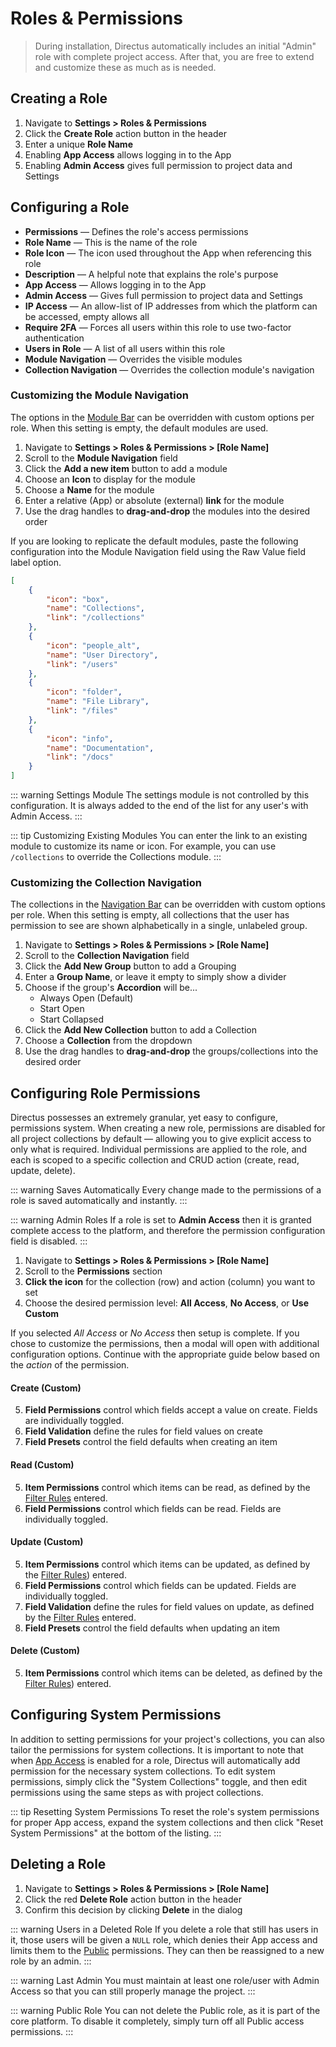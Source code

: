 # Roles & Permissions

> During installation, Directus automatically includes an initial "Admin" role with complete project access. After that,
> you are free to extend and customize these as much as is needed.

## Creating a Role

1. Navigate to **Settings > Roles & Permissions**
2. Click the **Create Role** action button in the header
3. Enter a unique **Role Name**
4. Enabling **App Access** allows logging in to the App
5. Enabling **Admin Access** gives full permission to project data and Settings

## Configuring a Role

- **Permissions** — Defines the role's access permissions
- **Role Name** — This is the name of the role
- **Role Icon** — The icon used throughout the App when referencing this role
- **Description** — A helpful note that explains the role's purpose
- **App Access** — Allows logging in to the App
- **Admin Access** — Gives full permission to project data and Settings
- **IP Access** — An allow-list of IP addresses from which the platform can be accessed, empty allows all
- **Require 2FA** — Forces all users within this role to use two-factor authentication
- **Users in Role** — A list of all users within this role
- **Module Navigation** — Overrides the visible modules
- **Collection Navigation** — Overrides the collection module's navigation

### Customizing the Module Navigation

The options in the [Module Bar](/concepts/app-overview) can be overridden with custom options per role. When this
setting is empty, the default modules are used.

1. Navigate to **Settings > Roles & Permissions > [Role Name]**
2. Scroll to the **Module Navigation** field
3. Click the **Add a new item** button to add a module
4. Choose an **Icon** to display for the module
5. Choose a **Name** for the module
6. Enter a relative (App) or absolute (external) **link** for the module
7. Use the drag handles to **drag-and-drop** the modules into the desired order

If you are looking to replicate the default modules, paste the following configuration into the Module Navigation field
using the Raw Value field label option.

```json
[
	{
		"icon": "box",
		"name": "Collections",
		"link": "/collections"
	},
	{
		"icon": "people_alt",
		"name": "User Directory",
		"link": "/users"
	},
	{
		"icon": "folder",
		"name": "File Library",
		"link": "/files"
	},
	{
		"icon": "info",
		"name": "Documentation",
		"link": "/docs"
	}
]
```

<!-- prettier-ignore-start -->
::: warning Settings Module
The settings module is not controlled by this configuration. It is always
added to the end of the list for any user's with Admin Access.
:::
<!-- prettier-ignore-end -->

<!-- prettier-ignore-start -->
::: tip Customizing Existing Modules
You can enter the link to an existing module to customize its name
or icon. For example, you can use `/collections` to override the Collections module.
:::
<!-- prettier-ignore-end -->

### Customizing the Collection Navigation

The collections in the [Navigation Bar](/concepts/app-overview) can be overridden with custom options per role. When
this setting is empty, all collections that the user has permission to see are shown alphabetically in a single,
unlabeled group.

1. Navigate to **Settings > Roles & Permissions > [Role Name]**
2. Scroll to the **Collection Navigation** field
3. Click the **Add New Group** button to add a Grouping
4. Enter a **Group Name**, or leave it empty to simply show a divider
5. Choose if the group's **Accordion** will be...
   - Always Open (Default)
   - Start Open
   - Start Collapsed
6. Click the **Add New Collection** button to add a Collection
7. Choose a **Collection** from the dropdown
8. Use the drag handles to **drag-and-drop** the groups/collections into the desired order

## Configuring Role Permissions

Directus possesses an extremely granular, yet easy to configure, permissions system. When creating a new role,
permissions are disabled for all project collections by default — allowing you to give explicit access to only what is
required. Individual permissions are applied to the role, and each is scoped to a specific collection and CRUD action
(create, read, update, delete).

<!-- prettier-ignore-start -->
::: warning Saves Automatically
Every change made to the permissions of a role is saved automatically
and instantly.
:::
<!-- prettier-ignore-end -->

<!-- prettier-ignore-start -->
::: warning Admin Roles
If a role is set to **Admin Access** then it is granted complete access to
the platform, and therefore the permission configuration field is disabled.
:::
<!-- prettier-ignore-end -->

1. Navigate to **Settings > Roles & Permissions > [Role Name]**
2. Scroll to the **Permissions** section
3. **Click the icon** for the collection (row) and action (column) you want to set
4. Choose the desired permission level: **All Access**, **No Access**, or **Use Custom**

If you selected _All Access_ or _No Access_ then setup is complete. If you chose to customize the permissions, then a
modal will open with additional configuration options. Continue with the appropriate guide below based on the _action_
of the permission.

#### Create (Custom)

5. **Field Permissions** control which fields accept a value on create. Fields are individually toggled.
6. **Field Validation** define the rules for field values on create
7. **Field Presets** control the field defaults when creating an item

#### Read (Custom)

5. **Item Permissions** control which items can be read, as defined by the [Filter Rules](/reference/filter-rules)
   entered.
6. **Field Permissions** control which fields can be read. Fields are individually toggled.

#### Update (Custom)

5. **Item Permissions** control which items can be updated, as defined by the [Filter Rules](/reference/filter-rules))
   entered.
6. **Field Permissions** control which fields can be updated. Fields are individually toggled.
7. **Field Validation** define the rules for field values on update, as defined by the
   [Filter Rules](/reference/filter-rules) entered.
8. **Field Presets** control the field defaults when updating an item

#### Delete (Custom)

5. **Item Permissions** control which items can be deleted, as defined by the [Filter Rules](/reference/filter-rules))
   entered.

## Configuring System Permissions

In addition to setting permissions for your project's collections, you can also tailor the permissions for system
collections. It is important to note that when [App Access](/concepts/users-roles-and-permissions) is enabled for a
role, Directus will automatically add permission for the necessary system collections. To edit system permissions,
simply click the "System Collections" toggle, and then edit permissions using the same steps as with project
collections.

<!-- prettier-ignore-start -->
::: tip Resetting System Permissions
To reset the role's system permissions for proper App access,
expand the system collections and then click "Reset System Permissions" at the bottom of the
listing.
:::
<!-- prettier-ignore-end -->

## Deleting a Role

1. Navigate to **Settings > Roles & Permissions > [Role Name]**
2. Click the red **Delete Role** action button in the header
3. Confirm this decision by clicking **Delete** in the dialog

<!-- prettier-ignore-start -->
::: warning Users in a Deleted Role
If you delete a role that still has users in it, those users will
be given a `NULL` role, which denies their App access and limits them to the [Public](/concepts/users-roles-and-permissions)
permissions. They can then be reassigned to a new role by an admin.
:::
<!-- prettier-ignore-end -->

<!-- prettier-ignore-start -->
::: warning Last Admin
You must maintain at least one role/user with Admin Access so that you can
still properly manage the project.
:::
<!-- prettier-ignore-end -->

<!-- prettier-ignore-start -->
::: warning Public Role
You can not delete the Public role, as it is part of the core platform. To
disable it completely, simply turn off all Public access permissions.
:::
<!-- prettier-ignore-end -->
